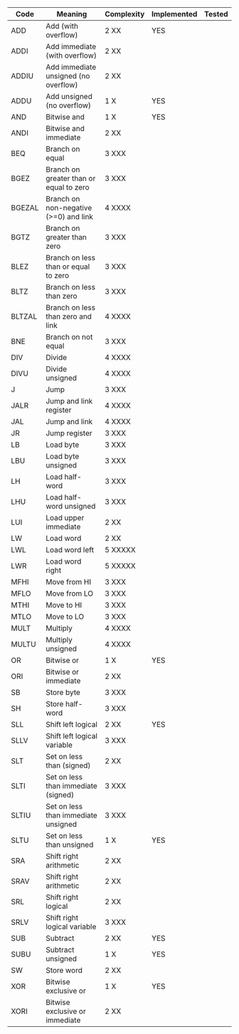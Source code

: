 

Code  |   Meaning                                 | Complexity  | Implemented  | Tested
------|-------------------------------------------|-------------|--------------|----------
ADD   |  Add (with overflow)                      | 2  XX       | YES             |
ADDI  |  Add immediate (with overflow)            | 2  XX       ||
ADDIU |  Add immediate unsigned (no overflow)     | 2  XX       ||
ADDU  |  Add unsigned (no overflow)               | 1  X        | YES |
AND   |  Bitwise and                              | 1  X        | YES |
ANDI  |  Bitwise and immediate                    | 2  XX       | |
BEQ   |  Branch on equal                          | 3  XXX      | |
BGEZ  |  Branch on greater than or equal to zero  | 3  XXX      ||
BGEZAL|  Branch on non-negative (>=0) and link    | 4  XXXX     ||
BGTZ  |  Branch on greater than zero              | 3  XXX      ||
BLEZ  |  Branch on less than or equal to zero     | 3  XXX      ||
BLTZ  |  Branch on less than zero                 | 3  XXX      ||
BLTZAL|  Branch on less than zero and link        | 4  XXXX     ||
BNE   |  Branch on not equal                      | 3  XXX      ||
DIV   |  Divide                                   | 4  XXXX     ||
DIVU  |  Divide unsigned                          | 4  XXXX     ||
J     |  Jump                                     | 3  XXX      ||
JALR  |  Jump and link register                   | 4  XXXX     ||
JAL   |  Jump and link                            | 4  XXXX     ||
JR    |  Jump register                            | 3  XXX      |
LB    |  Load byte                                | 3  XXX      |
LBU   |  Load byte unsigned                       | 3  XXX      |
LH    |  Load half-word                           | 3  XXX      | 
LHU   |  Load half-word unsigned                  | 3  XXX      | 
LUI   |  Load upper immediate                     | 2  XX       |
LW    |  Load word                                | 2  XX       |
LWL   |  Load word left                           | 5  XXXXX    |
LWR   |  Load word right                          | 5  XXXXX    |
MFHI  |  Move from HI                             | 3  XXX      |
MFLO  |  Move from LO                             | 3  XXX      |
MTHI  |  Move to HI                               | 3  XXX      |
MTLO  |  Move to LO                               | 3  XXX      |
MULT  |  Multiply                                 | 4  XXXX     |
MULTU |  Multiply unsigned                        | 4  XXXX     |
OR    |  Bitwise or                               | 1  X        | YES
ORI   |  Bitwise or immediate                     | 2  XX       |
SB    |  Store byte                               | 3  XXX      |
SH    |  Store half-word                          | 3  XXX      |
SLL   |  Shift left logical                       | 2  XX       | YES
SLLV  |  Shift left logical variable              | 3  XXX      | 
SLT   |  Set on less than (signed)                | 2  XX       |
SLTI  |  Set on less than immediate (signed)      | 3  XXX      |
SLTIU |  Set on less than immediate unsigned      | 3  XXX      |
SLTU  |  Set on less than unsigned                | 1  X        | YES
SRA   |  Shift right arithmetic                   | 2  XX       |
SRAV  |  Shift right arithmetic                   | 2  XX       |
SRL   |  Shift right logical                      | 2  XX       |
SRLV  |  Shift right logical variable             | 3  XXX      | 
SUB   |  Subtract                                 | 2  XX       | YES
SUBU  |  Subtract unsigned                        | 1  X        | YES
SW    |  Store word                               | 2  XX       |
XOR   |  Bitwise exclusive or                     | 1  X        | YES
XORI  |  Bitwise exclusive or immediate           | 2  XX       |
